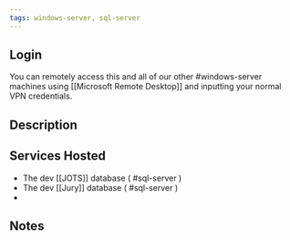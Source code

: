 ```yaml
---
tags: windows-server, sql-server 
---
```

## Login
You can remotely access this and all of our other #windows-server machines using [[Microsoft Remote Desktop]] and inputting your normal VPN credentials.

## Description

## Services Hosted
- The dev [[JOTS]] database ( #sql-server )
- The dev [[Jury]] database ( #sql-server )
- 

## Notes